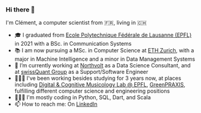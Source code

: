 ### Hi there 👋

I'm Clément, a computer scientist from 🇫🇷, living in 🇨🇭 

- 🎓 I graduated from [Ecole Polytechnique Fédérale de Lausanne (EPFL)](https://epfl.ch) in 2021 with a BSc. in Communication Systems
- 📚 I am now pursuing a MSc. in Computer Science at [ETH Zurich](https://ethz.ch), with a major in Machine Intelligence and a minor in Data Management Systems
- 🌱 I’m currently working at [Northvolt](https://northvolt.com) as a Data Science Consultant, and at [swissQuant Group](https://www.swissquant.com) as a Support/Software Engineer
- 👨🏻‍🔬 I've been working besides studying for 3 years now, at places including [Digital & Cognitive Musicology Lab @ EPFL](https://www.epfl.ch/labs/dcml/), [GreenPRAXIS](https://www.greenpraxis.com/en), fulfilling different computer science and engineering positions
- 👨🏻‍💻 I'm mostly coding in Python, SQL, Dart, and Scala
- 📫 How to reach me: On [LinkedIn](https://www.linkedin.com/in/clementsicard)

